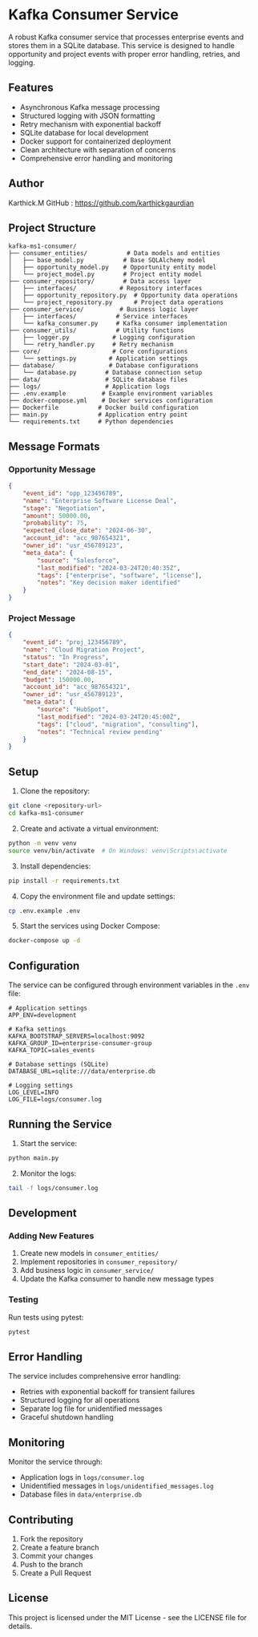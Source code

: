 # Kafka Consumer Service

A robust Kafka consumer service that processes enterprise events and stores them in a SQLite database. This service is designed to handle opportunity and project events with proper error handling, retries, and logging.

## Features

- Asynchronous Kafka message processing
- Structured logging with JSON formatting
- Retry mechanism with exponential backoff
- SQLite database for local development
- Docker support for containerized deployment
- Clean architecture with separation of concerns
- Comprehensive error handling and monitoring

## Author 

Karthick.M
GitHub : https://github.com/karthickgaurdian

## Project Structure

```
kafka-ms1-consumer/
├── consumer_entities/           # Data models and entities
│   ├── base_model.py           # Base SQLAlchemy model
│   ├── opportunity_model.py    # Opportunity entity model
│   └── project_model.py        # Project entity model
├── consumer_repository/        # Data access layer
│   ├── interfaces/            # Repository interfaces
│   ├── opportunity_repository.py  # Opportunity data operations
│   └── project_repository.py      # Project data operations
├── consumer_service/          # Business logic layer
│   ├── interfaces/           # Service interfaces
│   └── kafka_consumer.py     # Kafka consumer implementation
├── consumer_utils/           # Utility functions
│   ├── logger.py            # Logging configuration
│   └── retry_handler.py     # Retry mechanism
├── core/                    # Core configurations
│   └── settings.py         # Application settings
├── database/               # Database configurations
│   └── database.py        # Database connection setup
├── data/                  # SQLite database files
├── logs/                  # Application logs
├── .env.example          # Example environment variables
├── docker-compose.yml    # Docker services configuration
├── Dockerfile           # Docker build configuration
├── main.py              # Application entry point
└── requirements.txt     # Python dependencies
```

## Message Formats

### Opportunity Message
```json
{
    "event_id": "opp_123456789",
    "name": "Enterprise Software License Deal",
    "stage": "Negotiation",
    "amount": 50000.00,
    "probability": 75,
    "expected_close_date": "2024-06-30",
    "account_id": "acc_987654321",
    "owner_id": "usr_456789123",
    "meta_data": {
        "source": "Salesforce",
        "last_modified": "2024-03-24T20:40:35Z",
        "tags": ["enterprise", "software", "license"],
        "notes": "Key decision maker identified"
    }
}
```

### Project Message
```json
{
    "event_id": "proj_123456789",
    "name": "Cloud Migration Project",
    "status": "In Progress",
    "start_date": "2024-03-01",
    "end_date": "2024-08-15",
    "budget": 150000.00,
    "account_id": "acc_987654321",
    "owner_id": "usr_456789123",
    "meta_data": {
        "source": "HubSpot",
        "last_modified": "2024-03-24T20:45:00Z",
        "tags": ["cloud", "migration", "consulting"],
        "notes": "Technical review pending"
    }
}
```

## Setup

1. Clone the repository:
```bash
git clone <repository-url>
cd kafka-ms1-consumer
```

2. Create and activate a virtual environment:
```bash
python -m venv venv
source venv/bin/activate  # On Windows: venv\Scripts\activate
```

3. Install dependencies:
```bash
pip install -r requirements.txt
```

4. Copy the environment file and update settings:
```bash
cp .env.example .env
```

5. Start the services using Docker Compose:
```bash
docker-compose up -d
```

## Configuration

The service can be configured through environment variables in the `.env` file:

```env
# Application settings
APP_ENV=development

# Kafka settings
KAFKA_BOOTSTRAP_SERVERS=localhost:9092
KAFKA_GROUP_ID=enterprise-consumer-group
KAFKA_TOPIC=sales_events

# Database settings (SQLite)
DATABASE_URL=sqlite:///data/enterprise.db

# Logging settings
LOG_LEVEL=INFO
LOG_FILE=logs/consumer.log
```

## Running the Service

1. Start the service:
```bash
python main.py
```

2. Monitor the logs:
```bash
tail -f logs/consumer.log
```

## Development

### Adding New Features

1. Create new models in `consumer_entities/`
2. Implement repositories in `consumer_repository/`
3. Add business logic in `consumer_service/`
4. Update the Kafka consumer to handle new message types

### Testing

Run tests using pytest:
```bash
pytest
```

## Error Handling

The service includes comprehensive error handling:
- Retries with exponential backoff for transient failures
- Structured logging for all operations
- Separate log file for unidentified messages
- Graceful shutdown handling

## Monitoring

Monitor the service through:
- Application logs in `logs/consumer.log`
- Unidentified messages in `logs/unidentified_messages.log`
- Database files in `data/enterprise.db`

## Contributing

1. Fork the repository
2. Create a feature branch
3. Commit your changes
4. Push to the branch
5. Create a Pull Request

## License

This project is licensed under the MIT License - see the LICENSE file for details. 